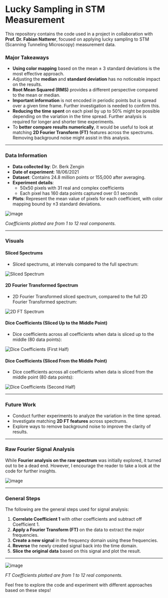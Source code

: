 # Lucky Sampling in STM Measurement

This repository contains the code used in a project in collaboration with **Prof. Dr. Fabian Natterer**, focused on applying lucky sampling to STM (Scanning Tunneling Microscopy) measurement data.

### Major Takeaways

- **Using color mapping** based on the mean ± 3 standard deviations is the most effective approach.
- Adjusting the **median** and **standard deviation** has no noticeable impact on the results.
- **Root Mean Squared (RMS)** provides a different perspective compared to the mean or median.
- **Important information** is not encoded in periodic points but is spread over a given time frame. Further investigation is needed to confirm this.
- **Reducing the time spent** on each pixel by up to 50% might be possible depending on the variation in the time spread. Further analysis is required for longer and shorter time experiments.
- To **better compare results numerically**, it would be useful to look at matching **2D Fourier Transform (FT)** features across the spectrums. Removing background noise might assist in this analysis.

---

### Data Information

- **Data collected by**: Dr. Berk Zengin
- **Date of experiment**: 18/06/2021
- **Dataset**: Contains 24.8 million points or 155,000 after averaging.
- **Experiment details**:
  - 50x50 pixels with 31 real and complex coefficients
  - Each pixel has 160 data points captured over 0.1 seconds
- **Plots**: Represent the mean value of pixels for each coefficient, with color mapping bound by ±3 standard deviations.

![image](https://github.com/user-attachments/assets/fa9d6103-4870-4b91-aa3d-18399363868f)

*Coefficients plotted are from 1 to 12 real components.*

---

### Visuals

#### Sliced Spectrums
- Sliced spectrums, at intervals compared to the full spectrum:

![Sliced Spectrum](https://github.com/user-attachments/assets/e6dff35e-8ff5-4da9-a70b-ac1db251a12f)

#### 2D Fourier Transformed Spectrum
- 2D Fourier Transformed sliced spectrum, compared to the full 2D Fourier Transformed spectrum:

![2D FT Spectrum](https://github.com/user-attachments/assets/deb0320f-e8af-423e-acab-b2377394a968)

#### Dice Coefficients (Sliced Up to the Middle Point)
- Dice coefficients across all coefficients when data is sliced up to the middle (80 data points):

![Dice Coefficients (First Half)](https://github.com/user-attachments/assets/db9d1a06-d31a-4e2a-97aa-6f2f55442352)

#### Dice Coefficients (Sliced From the Middle Point)
- Dice coefficients across all coefficients when data is sliced from the middle point (80 data points):

![Dice Coefficients (Second Half)](https://github.com/user-attachments/assets/66970e58-5596-4064-901a-c62fc0ecbe8c)

---

### Future Work

- Conduct further experiments to analyze the variation in the time spread.
- Investigate matching **2D FT features** across spectrums.
- Explore ways to remove background noise to improve the clarity of results.

---

### Raw Fourier Signal Analysis

While **Fourier analysis on the raw spectrum** was initially explored, it turned out to be a dead end. However, I encourage the reader to take a look at the code for further insights.

![image](https://github.com/user-attachments/assets/fdc812f3-18aa-46c6-93be-74b83c5f9329)

---

### General Steps

The following are the general steps used for signal analysis:

1. **Correlate Coefficient 1** with other coefficients and subtract off Coefficient 1.
2. **Apply a Fourier Transform (FT)** on the data to extract the major frequencies.
3. **Create a new signal** in the frequency domain using these frequencies.
4. **Reverse** the newly created signal back into the time domain.
5. **Slice the original data** based on this signal and plot the result.

---

![image](https://github.com/user-attachments/assets/ae8f3252-cf50-4a84-99d9-f23209bac563)

*FT Coefficients plotted are from 1 to 12 real components.*

Feel free to explore the code and experiment with different approaches based on these steps!

